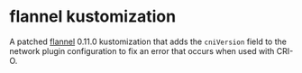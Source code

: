 flannel kustomization
=

A patched [flannel](https://github.com/coreos/flannel) 0.11.0 kustomization
that adds the `cniVersion` field to the network plugin configuration
to fix an error that occurs when used with CRI-O.
